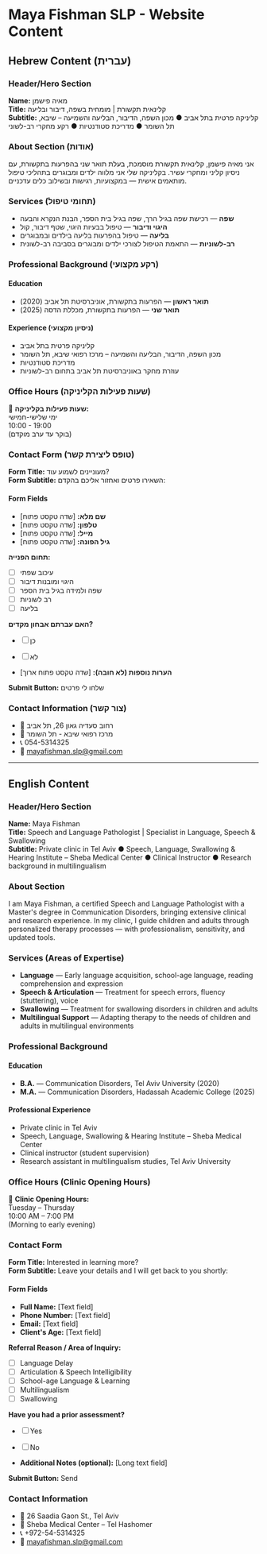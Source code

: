 # Maya Fishman SLP - Website Content

## Hebrew Content (עברית)

### Header/Hero Section
**Name:** מאיה פישמן  
**Title:** קלינאית תקשורת | מומחית בשפה, דיבור ובליעה  
**Subtitle:** קליניקה פרטית בתל אביב ● מכון השפה, הדיבור, הבליעה והשמיעה – שיבא, תל השומר ● מדריכת סטודנטיות ● רקע מחקרי רב-לשוני

### About Section (אודות)
אני מאיה פישמן, קלינאית תקשורת מוסמכת, בעלת תואר שני בהפרעות בתקשורת, עם ניסיון קליני ומחקרי עשיר.
בקליניקה שלי אני מלווה ילדים ומבוגרים בתהליכי טיפול מותאמים אישית — במקצועיות, רגישות ובשילוב כלים עדכניים.

### Services (תחומי טיפול)
- **שפה** — רכישת שפה בגיל הרך, שפה בגיל בית הספר, הבנת הנקרא והבעה
- **היגוי ודיבור** — טיפול בבעיות היגוי, שטף דיבור, קול
- **בליעה** — טיפול בהפרעות בליעה בילדים ובמבוגרים
- **רב-לשוניות** — התאמת הטיפול לצורכי ילדים ומבוגרים בסביבה רב-לשונית

### Professional Background (רקע מקצועי)
#### Education
- **תואר ראשון** — הפרעות בתקשורת, אוניברסיטת תל אביב (2020)
- **תואר שני** — הפרעות בתקשורת, מכללת הדסה (2025)

#### Experience (ניסיון מקצועי)
- קליניקה פרטית בתל אביב
- מכון השפה, הדיבור, הבליעה והשמיעה – מרכז רפואי שיבא, תל השומר
- מדריכת סטודנטיות
- עוזרת מחקר באוניברסיטת תל אביב בתחום רב-לשוניות

### Office Hours (שעות פעילות הקליניקה)
📅 **שעות פעילות בקליניקה:**  
ימי שלישי-חמישי  
10:00 - 19:00  
(בוקר עד ערב מוקדם)

### Contact Form (טופס ליצירת קשר)
**Form Title:** מעוניינים לשמוע עוד?  
**Form Subtitle:** השאירו פרטים ואחזור אליכם בהקדם:

#### Form Fields
- **שם מלא:** [שדה טקסט פתוח]
- **טלפון:** [שדה טקסט פתוח]
- **מייל:** [שדה טקסט פתוח]
- **גיל הפונה:** [שדה טקסט פתוח]

**תחום הפנייה:**
- ☐ עיכוב שפתי
- ☐ היגוי ומובנות דיבור
- ☐ שפה ולמידה בגיל בית הספר
- ☐ רב לשוניות
- ☐ בליעה

**האם עברתם אבחון מקדים?**
- ☐ כן
- ☐ לא

- **הערות נוספות (לא חובה):** [שדה טקסט פתוח ארוך]

**Submit Button:** שלחו לי פרטים

### Contact Information (צור קשר)
- 📍 רחוב סעדיה גאון 26, תל אביב
- 📍 מרכז רפואי שיבא - תל השומר
- 📞 054-5314325
- 📧 mayafishman.slp@gmail.com

---

## English Content

### Header/Hero Section
**Name:** Maya Fishman  
**Title:** Speech and Language Pathologist | Specialist in Language, Speech & Swallowing  
**Subtitle:** Private clinic in Tel Aviv ● Speech, Language, Swallowing & Hearing Institute – Sheba Medical Center ● Clinical Instructor ● Research background in multilingualism

### About Section
I am Maya Fishman, a certified Speech and Language Pathologist with a Master's degree in Communication Disorders, bringing extensive clinical and research experience.
In my clinic, I guide children and adults through personalized therapy processes — with professionalism, sensitivity, and updated tools.

### Services (Areas of Expertise)
- **Language** — Early language acquisition, school-age language, reading comprehension and expression
- **Speech & Articulation** — Treatment for speech errors, fluency (stuttering), voice
- **Swallowing** — Treatment for swallowing disorders in children and adults
- **Multilingual Support** — Adapting therapy to the needs of children and adults in multilingual environments

### Professional Background
#### Education
- **B.A.** — Communication Disorders, Tel Aviv University (2020)
- **M.A.** — Communication Disorders, Hadassah Academic College (2025)

#### Professional Experience
- Private clinic in Tel Aviv
- Speech, Language, Swallowing & Hearing Institute – Sheba Medical Center
- Clinical instructor (student supervision)
- Research assistant in multilingualism studies, Tel Aviv University

### Office Hours (Clinic Opening Hours)
📅 **Clinic Opening Hours:**  
Tuesday – Thursday  
10:00 AM – 7:00 PM  
(Morning to early evening)

### Contact Form
**Form Title:** Interested in learning more?  
**Form Subtitle:** Leave your details and I will get back to you shortly:

#### Form Fields
- **Full Name:** [Text field]
- **Phone Number:** [Text field]
- **Email:** [Text field]
- **Client's Age:** [Text field]

**Referral Reason / Area of Inquiry:**
- ☐ Language Delay
- ☐ Articulation & Speech Intelligibility
- ☐ School-age Language & Learning
- ☐ Multilingualism
- ☐ Swallowing

**Have you had a prior assessment?**
- ☐ Yes
- ☐ No

- **Additional Notes (optional):** [Long text field]

**Submit Button:** Send

### Contact Information
- 📍 26 Saadia Gaon St., Tel Aviv
- 📍 Sheba Medical Center – Tel Hashomer
- 📞 +972-54-5314325
- 📧 mayafishman.slp@gmail.com